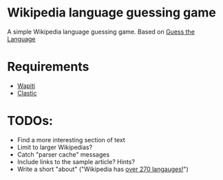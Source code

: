 # Wikipedia language guessing game

A simple Wikipedia language guessing game. Based on [Guess the Language](https://www.gitorious.org/wikipedia-guesslang)

# Requirements

* [Wapiti](https://github.com/slaporte/wapiti)
* [Clastic](https://github.com/mahmoud/clastic)

# TODOs:

* Find a more interesting section of text
* Limit to larger Wikipedias?
* Catch "parser cache" messages
* Include links to the sample article? Hints?
* Write a short "about" ("Wikipedia has [over 270 langauges!](http://stats.wikimedia.org/EN/Sitemap.htm)")

